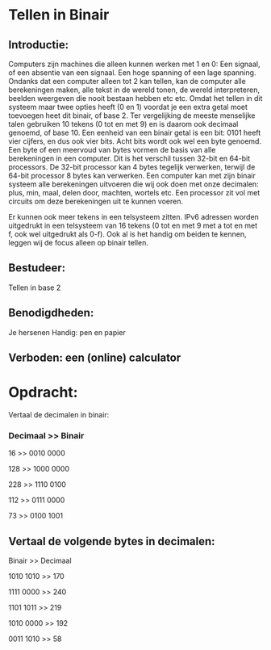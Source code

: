 # Tellen in Binair

## Introductie:

Computers zijn machines die alleen kunnen werken met 1 en 0: Een signaal, of een absentie van een signaal. Een hoge spanning of een lage spanning. 
Ondanks dat een computer alleen tot 2 kan tellen, kan de computer alle berekeningen maken, alle tekst in de wereld tonen, de wereld interpreteren, beelden weergeven die nooit bestaan hebben etc etc.
Omdat het tellen in dit systeem maar twee opties heeft (0 en 1) voordat je een extra getal moet toevoegen heet dit binair, of base 2. Ter vergelijking de meeste menselijke talen gebruiken 10 tekens (0 tot en met 9) en is daarom ook decimaal genoemd, of base 10. 
Een eenheid van een binair getal is een bit: 0101 heeft vier cijfers, en dus ook vier bits. Acht bits wordt ook wel een byte genoemd. Een byte of een meervoud van bytes vormen de basis van alle berekeningen in een computer. Dit is het verschil tussen 32-bit en 64-bit processors. De 32-bit processor kan 4 bytes tegelijk verwerken, terwijl de 64-bit processor 8 bytes kan verwerken. 
Een computer kan met zijn binair systeem alle berekeningen uitvoeren die wij ook doen met onze decimalen: plus, min, maal, delen door, machten, wortels etc. Een processor zit vol met circuits om deze berekeningen uit te kunnen voeren.

Er kunnen ook meer tekens in een telsysteem zitten. IPv6 adressen worden uitgedrukt in een telsysteem van 16 tekens (0 tot en met 9 met a tot en met f, ook wel uitgedrukt als 0-f). 
Ook al is het handig om beiden te kennen, leggen wij de focus alleen op binair tellen. 

## Bestudeer:
Tellen in base 2

## Benodigdheden:
Je hersenen
Handig: pen en papier
## Verboden: een (online) calculator

# Opdracht:
Vertaal de decimalen in binair:

### Decimaal >> Binair

16  >> 0010 0000

128 >> 1000 0000

228 >> 1110 0100

112 >> 0111 0000

73  >> 0100 1001

## Vertaal de volgende bytes in decimalen:

Binair >> Decimaal

1010 1010 >> 170

1111 0000 >> 240

1101 1011 >> 219

1010 0000 >> 192

0011 1010 >>  58



